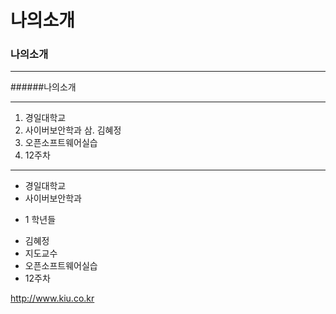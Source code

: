 # 나의소개
### 나의소개
***
######나의소개
***
1. 경일대학교
2. 사이버보안학과
삼. 김혜정
4. 오픈소프트웨어실습
5. 12주차

***

- 경일대학교
- 사이버보안학과
* 1 학년들
- 김혜정
- 지도교수
- 오픈소프트웨어실습
- 12주차

<http://www.kiu.co.kr>
